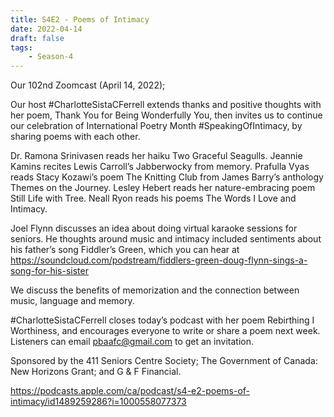 ```yaml
---
title: S4E2 - Poems of Intimacy
date: 2022-04-14
draft: false
tags:
    - Season-4
---
```


Our 102nd Zoomcast (April 14, 2022);

Our host #CharlotteSistaCFerrell extends thanks and positive thoughts with her poem, Thank You for Being Wonderfully You, then invites us to continue our celebration of International Poetry Month #SpeakingOfIntimacy, by sharing poems with each other.

Dr. Ramona Srinivasen reads her haiku Two Graceful Seagulls. Jeannie Kamins recites Lewis Carroll’s Jabberwocky from memory. Prafulla Vyas reads Stacy Kozawi’s poem The Knitting Club from James Barry’s anthology Themes on the Journey. Lesley Hebert reads her nature-embracing poem Still Life with Tree. Neall Ryon reads his poems The Words I Love and Intimacy.

Joel Flynn discusses an idea about doing virtual karaoke sessions for seniors. He thoughts around music and intimacy included sentiments about his father’s song Fiddler’s Green, which you can hear at https://soundcloud.com/podstream/fiddlers-green-doug-flynn-sings-a-song-for-his-sister

We discuss the benefits of memorization and the connection between music, language and memory.

#CharlotteSistaCFerrell closes today’s podcast with her poem Rebirthing I Worthiness, and encourages everyone to write or share a poem next week. Listeners can email pbaafc@gmail.com to get an invitation.

Sponsored by the 411 Seniors Centre Society; The Government of Canada: New Horizons Grant; and G & F Financial.

https://podcasts.apple.com/ca/podcast/s4-e2-poems-of-intimacy/id1489259286?i=1000558077373